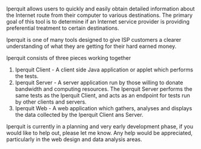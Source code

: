 Iperquit allows users to quickly and easily obtain detailed information about the Internet route from their computer to various destinations. The primary goal of this tool is to determine if an Internet service provider is providing preferential treatment to certain destinations.

Iperquit is one of many tools designed to give ISP customers a clearer understanding of what they are getting for their hard earned money.

Iperquit consists of three pieces working together

  1. Iperquit Client - A client side Java application or applet which performs the tests.
  1. Iperquit Server - A server application run by those willing to donate bandwidth and computing resources. The Iperquit Server performs the same tests as the Iperquit Client, and acts as an endpoint for tests run by other clients and servers.
  1. Iperquit Web - A web application which gathers, analyses and displays the data collected by the Iperquit Client ans Server.

Iperquit is currently in a planning and very early development phase, if you would like to help out, please let me know. Any help would be appreciated, particularly in the web design and data analysis areas.